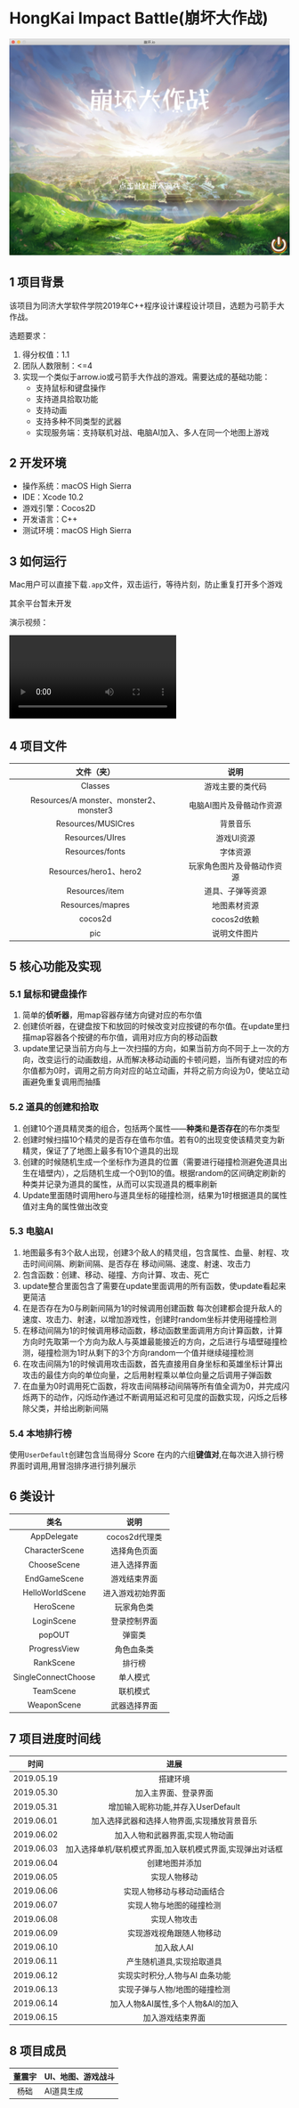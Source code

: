 # HongKai Impact Battle(崩坏大作战)

![title](pic/1.png)

## 1 项目背景

该项目为同济大学软件学院2019年C++程序设计课程设计项目，选题为弓箭手大作战。

选题要求：

1. 得分权值：1.1
2. 团队人数限制：<=4
3. 实现一个类似于arrow.io或弓箭手大作战的游戏。需要达成的基础功能：
   - 支持鼠标和键盘操作
   - 支持道具拾取功能
   - 支持动画
   - 支持多种不同类型的武器
   - 实现服务端：支持联机对战、电脑AI加入、多人在同一个地图上游戏



## 2 开发环境

- 操作系统：macOS High Sierra
- IDE：Xcode 10.2
- 游戏引擎：Cocos2D
- 开发语言：C++
- 测试环境：macOS High Sierra



## 3 如何运行

Mac用户可以直接下载`.app`文件，双击运行，等待片刻，防止重复打开多个游戏

其余平台暂未开发

演示视频：

<video src="pic/展示视频.mp4"></video>



## 4 项目文件

|               文件（夹）                |            说明            |
| :-------------------------------------: | :------------------------: |
|                 Classes                 |      游戏主要的类代码      |
| Resources/A monster、monster2、monster3 |  电脑AI图片及骨骼动作资源  |
|           Resources/MUSICres            |          背景音乐          |
|             Resources/UIres             |         游戏UI资源         |
|             Resources/fonts             |          字体资源          |
|         Resources/hero1、hero2          | 玩家角色图片及骨骼动作资源 |
|             Resources/item              |      道具、子弹等资源      |
|            Resources/mapres             |        地图素材资源        |
|                 cocos2d                 |        cocos2d依赖         |
|                   pic                   |        说明文件图片        |



## 5 核心功能及实现

### 5.1 ⿏标和键盘操作

1. 简单的**侦听器**，⽤map容器存储⽅向键对应的布尔值
2. 创建侦听器，在键盘按下和放回的时候改变对应按键的布尔值。在update⾥扫描map容器各个按键的布尔值，调⽤对应方向的移动函数
3. update⾥记录当前方向与上一次扫描的方向，如果当前⽅向不同于上⼀次的⽅向，改变运⾏的动画数组，从⽽解决移动动画的卡顿问题，当所有键对应的布尔值都为0时，调⽤之前⽅向对应的站⽴动画，并将之前方向设为0，使站⽴动画避免重复调用⽽抽搐

### 5.2 道具的创建和拾取

1. 创建10个道具精灵类的组合，包括两个属性——**种类**和**是否存在**的布尔类型
2. 创建时候扫描10个精灵的是否存在值布尔值。若有0的出现变使该精灵变为新精灵，保证了了地图上最多有10个道具的出现
3. 创建的时候随机生成⼀个坐标作为道具的位置（需要进⾏碰撞检测避免道具出⽣在墙壁内），之后随机生成一个0到10的值。根据random的区间确定刷新的种类并记录为道具的属性，从而可以实现道具的概率刷新
4. Update⾥面随时调用hero与道具坐标的碰撞检测，结果为1时根据道具的属性值对主角的属性做出改变

### 5.3 电脑AI

1. 地图最多有3个敌人出现，创建3个敌⼈的精灵组，包含属性、⾎量、射程、攻击时间间隔、刷新间隔、是否存在 移动间隔、速度、射速、攻击力
2. 包含函数：创建、移动、碰撞、⽅向计算、攻击、死亡
3. update整合里⾯包含了需要在update⾥面调⽤的所有函数，使update看起来更简洁
4. 在是否存在为0与刷新间隔为1的时候调用创建函数 每次创建都会提升敌人的速度、攻击力、射速，以增加游戏性，创建时random坐标并使⽤碰撞检测
5. 在移动间隔为1的时候调⽤移动函数，移动函数⾥面调⽤方向计算函数，计算方向时先取第一个方向为敌人与英雄最能接近的方向，之后进⾏与墙壁碰撞检测，碰撞检测为1时从剩下的3个⽅向random一个值并继续碰撞检测
6. 在攻击间隔为1的时候调用攻击函数，首先直接用⾃身坐标和英雄坐标计算出攻击的最佳方向的单位向量，之后⽤射程乘以单位向量之后调⽤子弹函数
7. 在⾎量为0时调⽤死亡函数，将攻击间隔移动间隔等所有值全调为0，并完成闪烁两下的动作，闪烁动作通过不断调⽤延迟和可见度的函数实现，闪烁之后移除父类，并给出刷新间隔

### 5.4 本地排行榜

使用`UserDefault`创建包含当局得分 Score 在内的六组**键值对**,在每次进⼊排行榜界面时调用,⽤冒泡排序进行排列展示



## 6 类设计

|        类名         |       说明       |
| :-----------------: | :--------------: |
|     AppDelegate     |  cocos2d代理类   |
|   CharacterScene    |   选择角色页面   |
|     ChooseScene     |   进入选择界面   |
|    EndGameScene     |   游戏结束界面   |
|   HelloWorldScene   | 进入游戏初始界面 |
|      HeroScene      |    玩家角色类    |
|     LoginScene      |   登录控制界面   |
|       popOUT        |      弹窗类      |
|    ProgressView     |    角色血条类    |
|      RankScene      |      排行榜      |
| SingleConnectChoose |     单人模式     |
|      TeamScene      |     联机模式     |
|     WeaponScene     |   武器选择界面   |



## 7 项目进度时间线

|    时间    |                           进展                            |
| :--------: | :-------------------------------------------------------: |
| 2019.05.19 |                         搭建环境                          |
| 2019.05.30 |                   加⼊主界面、登录界面                    |
| 2019.05.31 |            增加输⼊昵称功能,并存⼊UserDefault             |
| 2019.06.01 |        加⼊选择武器和选择人物界面,实现播放背景音乐        |
| 2019.06.02 |              加⼊人物和武器界面,实现⼈物动画              |
| 2019.06.03 | 加⼊选择单机/联机模式界面,加⼊联机模式界面,实现弹出对话框 |
| 2019.06.04 |                      创建地图并添加                       |
| 2019.06.05 |                       实现⼈物移动                        |
| 2019.06.06 |                实现人物移动与移动动画结合                 |
| 2019.06.07 |                 实现⼈物与地图的碰撞检测                  |
| 2019.06.08 |                       实现人物攻击                        |
| 2019.06.09 |                 实现游戏视⻆跟随⼈物移动                  |
| 2019.06.10 |                        加⼊敌⼈AI                         |
| 2019.06.11 |                 产⽣随机道具,实现拾取道具                 |
| 2019.06.12 |              实现实时积分,人物与AI ⾎条功能               |
| 2019.06.13 |               实现⼦弹与⼈物/地图的碰撞检测               |
| 2019.06.14 |             加入人物&AI属性,多个人物&AI的加入             |
| 2019.06.15 |                     加入游戏结束界⾯                      |



## 8 项目成员

| 董震宇 | UI、地图、游戏战斗 |
| :----: | ------------------ |
|  杨础  | AI道具生成         |



 



 

 

 



 



 

 

 



 



 



